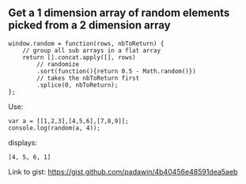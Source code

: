 ## Get a 1 dimension array of random elements picked from a 2 dimension array

	window.random = function(rows, nbToReturn) {
		// group all sub arrays in a flat array
		return [].concat.apply([], rows)
			// randomize
			.sort(function(){return 0.5 - Math.random()})
			// takes the nbToReturn first
			.splice(0, nbToReturn);
	};

Use:

	var a = [[1,2,3],[4,5,6],[7,8,9]];
	console.log(random(a, 4));

displays:

	[4, 5, 6, 1]

Link to gist: https://gist.github.com/padawin/4b40456e48591dea5aeb
